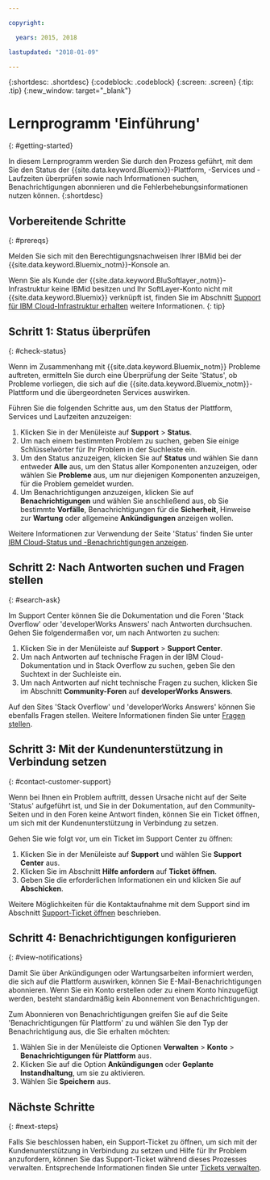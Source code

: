 ```yaml
---

copyright:

  years: 2015, 2018

lastupdated: "2018-01-09"

---
```



{:shortdesc: .shortdesc}
{:codeblock: .codeblock}
{:screen: .screen}
{:tip: .tip}
{:new_window: target="_blank"}

# Lernprogramm 'Einführung'
{: #getting-started}

In diesem Lernprogramm werden Sie durch den Prozess geführt, mit dem Sie den Status der {{site.data.keyword.Bluemix}}-Plattform, -Services und -Laufzeiten überprüfen sowie nach Informationen suchen, Benachrichtigungen abonnieren und die Fehlerbehebungsinformationen nutzen können.
{:shortdesc}

## Vorbereitende Schritte
{: #prereqs}

Melden Sie sich mit den Berechtigungsnachweisen Ihrer IBMid bei der {{site.data.keyword.Bluemix_notm}}-Konsole an.

Wenn Sie als Kunde der {{site.data.keyword.BluSoftlayer_notm}}-Infrastruktur keine IBMid besitzen und Ihr SoftLayer-Konto nicht mit {{site.data.keyword.Bluemix}} verknüpft ist, finden Sie im Abschnitt [Support für IBM Cloud-Infrastruktur erhalten](/docs/customer-portal/cpsupport.html#customerportal_support) weitere Informationen.
{: tip}

## Schritt 1: Status überprüfen
{: #check-status}

Wenn im Zusammenhang mit {{site.data.keyword.Bluemix_notm}} Probleme auftreten, ermitteln Sie durch eine Überprüfung der Seite 'Status', ob Probleme vorliegen, die sich auf die {{site.data.keyword.Bluemix_notm}}-Plattform und die übergeordneten Services auswirken.

Führen Sie die folgenden Schritte aus, um den Status der Plattform, Services und Laufzeiten anzuzeigen:
  1. Klicken Sie in der Menüleiste auf **Support** > **Status**.  
  2. Um nach einem bestimmten Problem zu suchen, geben Sie einige Schlüsselwörter für Ihr Problem in der Suchleiste ein.
  3. Um den Status anzuzeigen, klicken Sie auf **Status** und wählen Sie dann entweder **Alle** aus, um den Status aller Komponenten anzuzeigen, oder wählen Sie **Probleme** aus, um nur diejenigen Komponenten anzuzeigen, für die Problem gemeldet wurden.
  4. Um Benachrichtigungen anzuzeigen, klicken Sie auf **Benachrichtigungen** und wählen Sie anschließend aus, ob Sie bestimmte **Vorfälle**, Benachrichtigungen für die **Sicherheit**, Hinweise zur **Wartung** oder allgemeine **Ankündigungen** anzeigen wollen.

Weitere Informationen zur Verwendung der Seite 'Status' finden Sie unter [IBM Cloud-Status und -Benachrichtigungen anzeigen](/docs/get-support/ViewStatus.html#viewing-bluemix-status).

## Schritt 2: Nach Antworten suchen und Fragen stellen
{: #search-ask}

Im Support Center können Sie die Dokumentation und die Foren 'Stack Overflow' oder 'developerWorks Answers' nach Antworten durchsuchen. Gehen Sie folgendermaßen vor, um nach Antworten zu suchen:
  1. Klicken Sie in der Menüleiste auf **Support** > **Support Center**.
  2. Um nach Antworten auf technische Fragen in der IBM Cloud-Dokumentation und in Stack Overflow zu suchen, geben Sie den Suchtext in der Suchleiste ein.
  3. Um nach Antworten auf nicht technische Fragen zu suchen, klicken Sie im Abschnitt **Community-Foren** auf **developerWorks Answers**.

Auf den Sites 'Stack Overflow' und 'developerWorks Answers' können Sie ebenfalls Fragen stellen.  Weitere Informationen finden Sie unter [Fragen stellen](/docs/get-support/howtogetsupport.html#asking-a-question).

## Schritt 3: Mit der Kundenunterstützung in Verbindung setzen
{: #contact-customer-support}

Wenn bei Ihnen ein Problem auftritt, dessen Ursache nicht auf der Seite 'Status' aufgeführt ist, und Sie in der Dokumentation, auf den Community-Seiten und in den Foren keine Antwort finden, können Sie ein Ticket öffnen, um sich mit der Kundenunterstützung in Verbindung zu setzen.

Gehen Sie wie folgt vor, um ein Ticket im Support Center zu öffnen:
  1. Klicken Sie in der Menüleiste auf **Support** und wählen Sie **Support Center** aus.
  2. Klicken Sie im Abschnitt **Hilfe anfordern** auf **Ticket öffnen**.
  3. Geben Sie die erforderlichen Informationen ein und klicken Sie auf **Abschicken**.

Weitere Möglichkeiten für die Kontaktaufnahme mit dem Support sind im Abschnitt [Support-Ticket öffnen](/docs/get-support/howtogetsupport.html#open-ticket) beschrieben.

## Schritt 4: Benachrichtigungen konfigurieren
{: #view-notifications}

Damit Sie über Ankündigungen oder Wartungsarbeiten informiert werden, die sich auf die Plattform auswirken, können Sie E-Mail-Benachrichtigungen abonnieren. Wenn Sie ein Konto erstellen oder zu einem Konto hinzugefügt werden, besteht standardmäßig kein Abonnement von Benachrichtigungen.

Zum Abonnieren von Benachrichtigungen greifen Sie auf die Seite 'Benachrichtigungen für Plattform' zu und wählen Sie den Typ der Benachrichtigung aus, die Sie erhalten möchten:
  1. Wählen Sie in der Menüleiste die Optionen **Verwalten** > **Konto** > **Benachrichtigungen für Plattform** aus.
  2. Klicken Sie auf die Option **Ankündigungen** oder **Geplante Instandhaltung**, um sie zu aktivieren.
  3. Wählen Sie **Speichern** aus.

## Nächste Schritte
{: #next-steps}

Falls Sie beschlossen haben, ein Support-Ticket zu öffnen, um sich mit der Kundenunterstützung in Verbindung zu setzen und Hilfe für Ihr Problem anzufordern, können Sie das Support-Ticket während dieses Prozesses verwalten.  Entsprechende Informationen finden Sie unter [Tickets verwalten](/docs/get-support/mantick.html#check-ticket-status).
